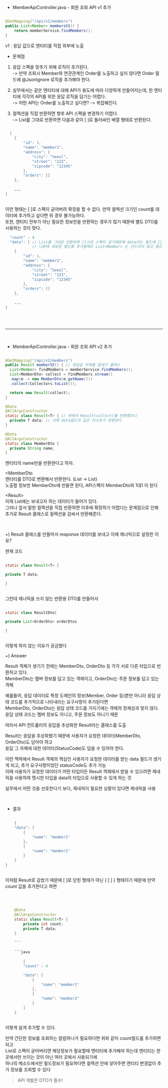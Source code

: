 - MemberApiController.java - 회원 조회 API v1 추가

```java

@GetMapping("/api/v1/members")
public List<Member> membersV1() {
    return memberService.findMembers();
}

```
v1 : 응답 값으로 엔티티를 직접 외부에 노출

* 문제점

1. 응답 스펙을 맞추기 위해 로직이 추가된다. <br/>
-> 만약 조회시 Member와 연관관계인 Order를 노출하고 싶지 않다면 Order 필드에 @JsonIgnore 로직을 추가해야 한다.

2. 실무에서는 같은 엔티티에 대해 API가 용도에 따라 다양하게 만들어지는데, 한 엔티티에 각각의 API를 위한 응답 로직을 담기는 어렵다. <br/>
-> 어떤 API는 Order를 노출하고 싶다면? -> 복잡해진다.

3. 컬렉션을 직접 반환하면 향후 API 스펙을 변경하기 어렵다. <br/>
-> List<Member>를 그대로 반환하면 다음과 같이 [ ]로 둘러싸인 배열 형태로 반환된다.
  
```java

  [
    {
        "id": 1,
        "name": "member1",
        "address": {
            "city": "Seoul",
            "street": "123",
            "zipcode": "12345"
        },
        "orders": []
    },
    
    ...
]
  
```
  
이런 형태는 [ ]로 스펙이 굳어버려 확장을 할 수 없다. 만약 컬렉션 크기인 count를 데이터에 추가하고 싶다면 위 경우 불가능하다. <br/>
또한, 엔티티 전부가 아닌 필요한 정보만을 반환하는 경우가 많기 때문에 별도 DTO를 사용하는 것이 맞다.
    
```java
  "count" : 4  
  "data": [ // List를 그대로 반환하면 []으로 스펙이 굳기때문에 data라는 필드에 []값을 넣어 굳히면 
            // 나중에 새로운 필드를 추가할때도 List<Member> 는 건드리지 않고 필드만 dto에 추가하면 된다
    {
        "id": 1,
        "name": "member1",
        "address": {
            "city": "Seoul",
            "street": "123",
            "zipcode": "12345"
        },
        "orders": []
    },
    
    ...
]
  
```    
    
<br/>
  
  ---
 
<br/>    
    
  * MemberApiController.java - 회원 조회 API v2 추가
  
  ```java
  
  @GetMapping("/api/v2/members")
public Result memberV2() { // 응답값 자체를 껍데기 클래스
    List<Member> findMembers = memberService.findMembers();
    List<MemberDto> collect = findMembers.stream()
    .map(m -> new MemberDto(m.getName()))
    .collect(Collectors.toList());

    return new Result(collect);
}

@Data
@AllArgsConstructor
static class Result<T> { // 위에서 Result(collect)를 반환했으니 
    private T data; // 이제 data필드의 값은 리스트가 반환된다
}

@Data
@AllArgsConstructor
static class MemberDto {
    private String name;
}
  
  ```
  
  엔티티의 name만을 반환한다고 하자.
  
<MemberDto  <br/>
엔티티를 DTO로 변환해서 반환한다. (List<Member> -> List<MemberDto>)   <br/>
노출할 정보만 MemberDto에 만들면 된다, API스펙이 MemberDto와 1대1 이 된다
    
<Result<T>> <br/>
이제 List<MemberDto>에는 보내고자 하는 데이터가 들어가 있다. <br/>
그러나 앞서 말한 컬렉션을 직접 반환하면 이후에 확장하기 어렵다는 문제점으로 인해 추가로 Result 클래스로 컬렉션을 감싸서 반환해준다.

<br/>    
    
 +) Result 클래스를 만들어서 response 데이터를 보내고 이때 제너릭으로 설정한 이유?
    
현재 코드

```java
    
static class Result<T> {

private T data;

}
    
```
        
그런데 제너릭을 쓰지 않는 반환용 DTO를 만들어서
    
```java
    
static class ResultDto{

private List<OrderDto> orderDtos

}
    
```
    
이렇게 하지 않는 이유가 궁금했다    

+) Answer
    
Result 객체가 생기기 전에는 MemberDto, OrderDto 등 각각 서로 다른 타입으로 반환하고 있다. <br/>
MemberDto는 멤버 정보를 담고 있는 객체이고, OrderDto는 주문 정보를 담고 있는 객체

예를들어, 응답 데이터로 특정 도메인의 정보(Member, Order 등)뿐만 아니라 응답 상태 코드를 추가적으로 나타내라는 요구사항이 추가된다면 <br/>
MemberDto, OrderDto는 응답 상태 코드를 가지기에는 객체의 정체성과 맞지 않다. 응답 상태 코드는 멤버 정보도 아니고, 주문 정보도 아니기 때문

따라서 API 컨트롤러의 응답을 추상화한 Result라는 클래스를 도출

Result는 응답을 추상화했기 때문에 사용자가 요청한 데이터(MemberDto, OrderDto)도 담아야 하고 <br/>
응답 그 자체에 대한 데이터(StatusCode)도 담을 수 있어야 한다.

이런 맥락에서 Result 객체의 핵심인 사용자가 요청한 데이터를 받는 data 필드가 생기게 되고, 추가 요구사항이었던 statusCode도 추가 가능 <br/>
이때 사용자가 요청한 데이터가 어떤 타입이든 Result 객체에서 받을 수 있으려면 제네릭을 사용하여 명시한 타입을 data의 타입으로 사용할 수 있게 하는 것

실무에서 어떤 것을 선호한다기 보다, 제네릭이 필요한 상황이 있다면 제네릭을 사용

    
<br/>    
    
* 결과
    
```java
    
    {    
    "data": [
        {
            "name": "member1"
        },
        {
            "name": "member2"
        }
    ]
}
    
```
    
이처럼 Result로 감쌌기 때문에 [ ]로 닫힌 형태가 아닌 { [ ] } 형태이기 때문에 만약 count 값을 추가한다고 하면
    
<br/>    
    
```java
    
    @Data
    @AllArgsConstructor
    static class Result<T> {
        private int count;
        private T data;
    }
    
    ```
    
    ```java
    
        {
        "count" : 4

        "data": [
            {
                "name": "member1"
            },
            {
                "name": "member2"
            }
        ]
    }
    
```
    
이렇게 쉽게 추가할 수 있다.
    
만약 간단한 정보를 조회하는 칼럼하나가 필요하다면 위와 같이 count필드를 추가하면 되고 <br/>
List로 스펙이 굳어버리면 해당정보가 필요할때 엔티티에 추가해야 하는데 엔티티는 한 곳에서만 쓰이는 것이 아닌 여러 곳에서 사용되기에 <br/>
하나의 메소드에서만 필드정보가 필요하다면 컬렉션 안에 넣어주면 엔티티 변경없이 추가 정보를 조회할 수 있다    
 
>  API 개발은 DTO가 필수!
